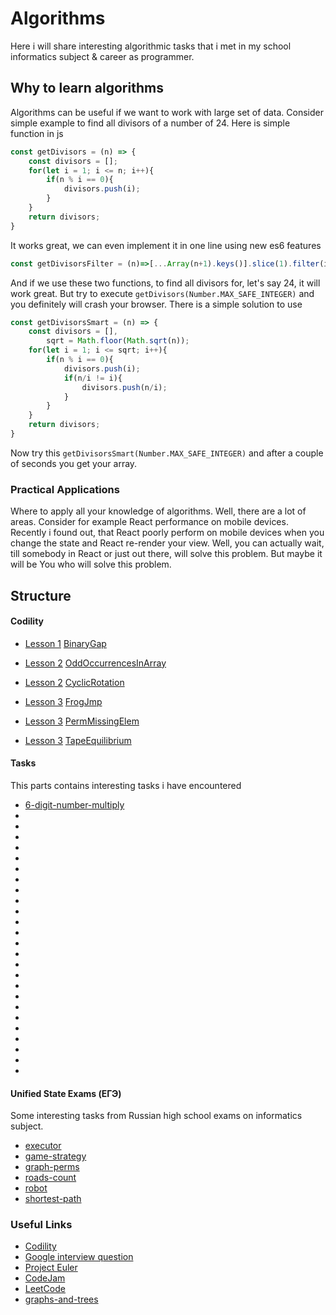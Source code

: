 # Algorithms

Here i will share interesting algorithmic tasks that i met in my school informatics subject & career as programmer.


## Why to learn algorithms
Algorithms can be useful if we want to work with large set of data. Consider simple example to find all divisors of a number of 24.
Here is simple function in js
```javascript
const getDivisors = (n) => {
    const divisors = [];
    for(let i = 1; i <= n; i++){
        if(n % i == 0){
            divisors.push(i);
        }
    }
    return divisors;
}
```

It works great, we can even implement it in one line using new es6 features
```javascript
const getDivisorsFilter = (n)=>[...Array(n+1).keys()].slice(1).filter(i=>n%i==0)
```

And if we use these two functions, to find all divisors for, let's say 24, it will work great. But try to execute ```getDivisors(Number.MAX_SAFE_INTEGER)``` and you
definitely will crash your browser. There is a simple solution to use
```javascript
const getDivisorsSmart = (n) => {
    const divisors = [],
        sqrt = Math.floor(Math.sqrt(n));
    for(let i = 1; i <= sqrt; i++){
        if(n % i == 0){
            divisors.push(i);
            if(n/i != i){
                divisors.push(n/i);
            }
        }
    }
    return divisors;
}
```
Now try this ```getDivisorsSmart(Number.MAX_SAFE_INTEGER)``` and after a couple of seconds you get your array.

### Practical Applications

Where to apply all your knowledge of algorithms. Well, there are a lot of areas. Consider for example React performance on mobile devices. Recently i found out, that React poorly
perform on mobile devices when you change the state and React re-render your view. Well, you can actually wait, till somebody in React or just out there, will solve this problem.
But maybe it will be You who will solve this problem.

## Structure

#### Codility


* [Lesson 1](https://codility.com/programmers/lessons/1-iterations/) [BinaryGap](https://github.com/dgaydukov/how-to-become-a-senior-js-developer/blob/master/algorithm/tasks/1-BinaryGap.js)

* [Lesson 2](https://codility.com/programmers/lessons/2-arrays/) [OddOccurrencesInArray](https://github.com/dgaydukov/how-to-become-a-senior-js-developer/blob/master/algorithm/tasks/2-OddOccurrencesInArray.js)
* [Lesson 2](https://codility.com/programmers/lessons/2-arrays/) [CyclicRotation](https://github.com/dgaydukov/how-to-become-a-senior-js-developer/blob/master/algorithm/tasks/2-CyclicRotation.js)

* [Lesson 3](https://codility.com/programmers/lessons/3-time_complexity/) [FrogJmp](https://github.com/dgaydukov/how-to-become-a-senior-js-developer/blob/master/algorithm/tasks/3-FrogJmp.js)
* [Lesson 3](https://codility.com/programmers/lessons/3-time_complexity/) [PermMissingElem](https://github.com/dgaydukov/how-to-become-a-senior-js-developer/blob/master/algorithm/tasks/3-PermMissingElem.js)
* [Lesson 3](https://codility.com/programmers/lessons/3-time_complexity/) [TapeEquilibrium](https://github.com/dgaydukov/how-to-become-a-senior-js-developer/blob/master/algorithm/tasks/3-TapeEquilibrium.js)



#### Tasks
This parts contains interesting tasks i have encountered

* [6-digit-number-multiply](https://github.com/dgaydukov/how-to-become-a-senior-js-developer/blob/master/algorithm/others/6-digit-number-multiply.js)
* [](https://github.com/dgaydukov/how-to-become-a-senior-js-developer/blob/master/algorithm/others/anagrams.js)
* [](https://github.com/dgaydukov/how-to-become-a-senior-js-developer/blob/master/algorithm/others/binary-search.js)
* [](https://github.com/dgaydukov/how-to-become-a-senior-js-developer/blob/master/algorithm/others/bitwise.js)
* [](https://github.com/dgaydukov/how-to-become-a-senior-js-developer/blob/master/algorithm/others/brainfuck.js)
* [](https://github.com/dgaydukov/how-to-become-a-senior-js-developer/blob/master/algorithm/others/bubble-sort.js)
* [](https://github.com/dgaydukov/how-to-become-a-senior-js-developer/blob/master/algorithm/others/coins.js)
* [](https://github.com/dgaydukov/how-to-become-a-senior-js-developer/blob/master/algorithm/others/dijkstra.js)
* [](https://github.com/dgaydukov/how-to-become-a-senior-js-developer/blob/master/algorithm/others/equal-sums.js)
* [](https://github.com/dgaydukov/how-to-become-a-senior-js-developer/blob/master/algorithm/others/factorial.js)
* [](https://github.com/dgaydukov/how-to-become-a-senior-js-developer/blob/master/algorithm/others/fibonacci.js)
* [](https://github.com/dgaydukov/how-to-become-a-senior-js-developer/blob/master/algorithm/others/gcd-lcm.js)
* [](https://github.com/dgaydukov/how-to-become-a-senior-js-developer/blob/master/algorithm/others/graph.js)
* [](https://github.com/dgaydukov/how-to-become-a-senior-js-developer/blob/master/algorithm/others/js-time-consumption.js)
* [](https://github.com/dgaydukov/how-to-become-a-senior-js-developer/blob/master/algorithm/others/long-arithmetics.js)
* [](https://github.com/dgaydukov/how-to-become-a-senior-js-developer/blob/master/algorithm/others/merge-sort.js)
* [](https://github.com/dgaydukov/how-to-become-a-senior-js-developer/blob/master/algorithm/others/numeral-system.js)
* [](https://github.com/dgaydukov/how-to-become-a-senior-js-developer/blob/master/algorithm/others/occuring-string.js)
* [](https://github.com/dgaydukov/how-to-become-a-senior-js-developer/blob/master/algorithm/others/pascal-triangle.js)
* [](https://github.com/dgaydukov/how-to-become-a-senior-js-developer/blob/master/algorithm/others/permutations.js)
* [](https://github.com/dgaydukov/how-to-become-a-senior-js-developer/blob/master/algorithm/others/radix-sort.js)
* [](https://github.com/dgaydukov/how-to-become-a-senior-js-developer/blob/master/algorithm/others/sieve-of-eratosthenes.js)
* [](https://github.com/dgaydukov/how-to-become-a-senior-js-developer/blob/master/algorithm/others/stack-queue.js)
* [](https://github.com/dgaydukov/how-to-become-a-senior-js-developer/blob/master/algorithm/others/str-serach.js)
* [](https://github.com/dgaydukov/how-to-become-a-senior-js-developer/blob/master/algorithm/others/sub-array-of-array.js)
* [](https://github.com/dgaydukov/how-to-become-a-senior-js-developer/blob/master/algorithm/others/unique-8-chars-pass.js)


#### Unified State Exams (ЕГЭ)
Some interesting tasks from Russian high school exams on informatics subject.

* [executor](https://github.com/dgaydukov/how-to-become-a-senior-js-developer/blob/master/algorithm/unified-state-exam/executor.js)
* [game-strategy](https://github.com/dgaydukov/how-to-become-a-senior-js-developer/blob/master/algorithm/unified-state-exam/game-strategy.js)
* [graph-perms](https://github.com/dgaydukov/how-to-become-a-senior-js-developer/blob/master/algorithm/unified-state-exam/graph-perms.js)
* [roads-count](https://github.com/dgaydukov/how-to-become-a-senior-js-developer/blob/master/algorithm/unified-state-exam/roads-count.js)
* [robot](https://github.com/dgaydukov/how-to-become-a-senior-js-developer/blob/master/algorithm/unified-state-exam/robot.js)
* [shortest-path](https://github.com/dgaydukov/how-to-become-a-senior-js-developer/blob/master/algorithm/unified-state-exam/shortest-path.js)


### Useful Links
* [Codility](https://codility.com/programmers/lessons)
* [Google interview question](https://code.google.com/codejam/past-contests)
* [Project Euler](https://projecteuler.net/archives)
* [CodeJam](https://code.google.com/codejam/past-contests)
* [LeetCode](https://leetcode.com/problemset/algorithms)
* [graphs-and-trees](https://github.com/donnemartin/interactive-coding-challenges#graphs-and-trees)




